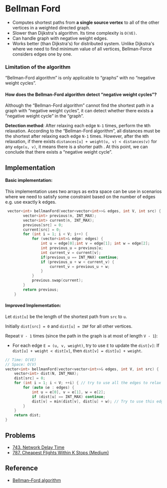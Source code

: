 # Bellman Ford

* Computes shortest paths from **a single source vertex** to all of the other vertices in a weighted directed graph.
* Slower than Dijkstra's algorithm. Its time complexity is `O(VE)`.
* Can handle graph with negative weight edges.
* Works better (than Dijkstra's) for distributed system. Unlike Dijkstra's where we need to find minimum value of all vertices, Bellman-Force considers edges one by one.

### **Limitation of the algorithm**

“Bellman-Ford algorithm” is only applicable to “graphs” with no “negative weight cycles”.

#### **How does the Bellman-Ford algorithm detect “negative weight cycles”?**

Although the “Bellman-Ford algorithm” cannot find the shortest path in a graph with “negative weight cycles”, it can detect whether there exists a “negative weight cycle” in the “graph”.

**Detection method**: After relaxing each edge `N-1` times, perform the `N`th relaxation. According to the “Bellman-Ford algorithm”, all distances must be the shortest after relaxing each edge `N-1` times. However, after the `N`th relaxation, if there exists `distances[u] + weight(u, v) < distances(v)` for any `edge(u, v)`, it means there is a shorter path . At this point, we can conclude that there exists a “negative weight cycle”.

## Implementation

#### Basic implementation:

This implementation uses two arrays as extra space can be use in scenarios where we need to satisfy some constraint based on the number of edges e.g. use exactly k edges.

```cpp
 vector<int> bellmanFord(vector<vector<int>>& edges, int V, int src) {
        vector<int> previous(n, INT_MAX);
        vector<int> current(n, INT_MAX);
        previous[src] = 0;
        current[src] = 0;
        for (int i = 1; i < V; i++) {
            for (vector<int>& edge: edges) {
                int u = edge[0];int v = edge[1]; int w = edge[2];
                int previous_u = previous[u;
                int current_v = current[v];
                if(previous_u == INT_MAX) continue;
                if (previous_u + w < current_v) {
                    current_v = previous_u + w;
                }
            }
            previous.swap(current);
        }
        return previous;
    }
```



#### Improved Implementation:

Let `dist[u]` be the length of the shortest path from `src` to `u`.

Initially `dist[src] = 0` and `dist[u] = INF` for all other vertices.

Repeat `V - 1` times (since the path in the graph is at most of length `V - 1`):

* For each edge `E = (u, v, weight)`, try to use `E` to update the `dist[v]`: If `dist[u] + weight < dist[v]`, then `dist[v] = dist[u] + weight`.

```cpp
// Time: O(VE)
// Space: O(V)
vector<int> bellmanFord(vector<vector<int>>& edges, int V, int src) {
    vector<int> dist(N, INT_MAX);
    dist[src] = 0;
    for (int i = 1; i < V; ++i) { // try to use all the edges to relax for V-1 times.
        for (auto &e : edges) {
            int u = e[0], v = e[1], w = e[2];
            if (dist[u] == INT_MAX) continue;
            dist[v] = min(dist[v], dist[u] + w); // Try to use this edge to relax the cost of `v`.
        }
    }
    return dist;
}
```

## Problems

* [743. Network Delay Time](https://leetcode.com/problems/network-delay-time/)
* [787. Cheapest Flights Within K Stops (Medium)](https://leetcode.com/problems/cheapest-flights-within-k-stops)

## Reference

* [Bellman–Ford algorithm](https://en.wikipedia.org/wiki/Bellman%E2%80%93Ford\_algorithm)
